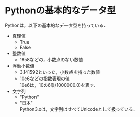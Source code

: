 # Pythonの基本的なデータ型

Pythonは，以下の基本的なデータ型を持っている．
* 真理値
  * True
  * False
* 整数値
  * 1858などの，小数点のない数値
* 浮動小数値
  * 3.141592といった，小数点を持った数値
  * 10e6などの指数表現の値  
    10e6は，10の6乗(1000000.0)を表す．
* 文字列
  * "Python"
  * "日本"  
  Python3.xは，文字列はすべてUnicodeとして扱っている．